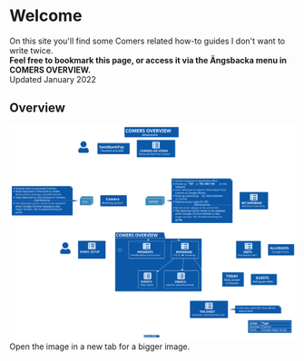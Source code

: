 # Welcome  

On this site you'll find some Comers related how-to guides I don't want to write twice.  
**Feel free to bookmark this page, or access it via the Ängsbacka menu in COMERS OVERVIEW.**  
Updated January 2022

## Overview

![overview.svg](diagrams/out/overview.svg)
Open the image in a new tab for a bigger image.

